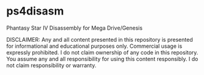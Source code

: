 # ps4disasm
Phantasy Star IV Disassembly for Mega Drive/Genesis

DISCLAIMER: Any and all content presented in this repository is presented for informational and educational purposes only. Commercial usage is expressly prohibited. I do not claim ownership of any code in this repository. You assume any and all responsibility for using this content responsibly. I do not claim responsibility or warranty.
